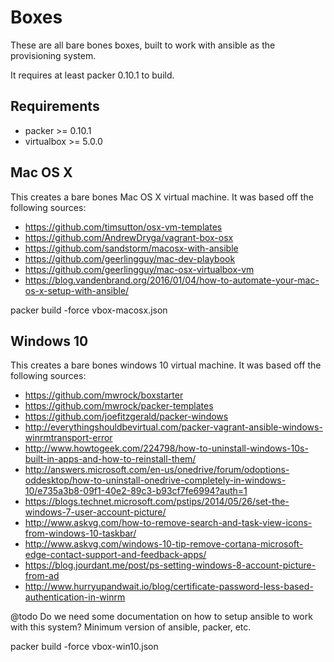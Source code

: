 # Boxes

These are all bare bones boxes, built to work with ansible as the provisioning system.

It requires at least packer 0.10.1 to build.

## Requirements

* packer >= 0.10.1
* virtualbox >= 5.0.0


## Mac OS X

This creates a bare bones Mac OS X virtual machine. It was based off the following sources:

* https://github.com/timsutton/osx-vm-templates
* https://github.com/AndrewDryga/vagrant-box-osx
* https://github.com/sandstorm/macosx-with-ansible
* https://github.com/geerlingguy/mac-dev-playbook
* https://github.com/geerlingguy/mac-osx-virtualbox-vm
* https://blog.vandenbrand.org/2016/01/04/how-to-automate-your-mac-os-x-setup-with-ansible/

packer build -force vbox-macosx.json

## Windows 10

This creates a bare bones windows 10 virtual machine. It was based off the following sources:

* https://github.com/mwrock/boxstarter
* https://github.com/mwrock/packer-templates
* https://github.com/joefitzgerald/packer-windows
* http://everythingshouldbevirtual.com/packer-vagrant-ansible-windows-winrmtransport-error
* http://www.howtogeek.com/224798/how-to-uninstall-windows-10s-built-in-apps-and-how-to-reinstall-them/
* http://answers.microsoft.com/en-us/onedrive/forum/odoptions-oddesktop/how-to-uninstall-onedrive-completely-in-windows-10/e735a3b8-09f1-40e2-89c3-b93cf7fe6994?auth=1
* https://blogs.technet.microsoft.com/pstips/2014/05/26/set-the-windows-7-user-account-picture/
* http://www.askvg.com/how-to-remove-search-and-task-view-icons-from-windows-10-taskbar/
* http://www.askvg.com/windows-10-tip-remove-cortana-microsoft-edge-contact-support-and-feedback-apps/
* https://blog.jourdant.me/post/ps-setting-windows-8-account-picture-from-ad
* http://www.hurryupandwait.io/blog/certificate-password-less-based-authentication-in-winrm


@todo Do we need some documentation on how to setup ansible to work with this system? Minimum version of
ansible, packer, etc.


packer build -force vbox-win10.json

